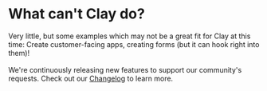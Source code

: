 # What can't Clay do?

Very little, but some examples which may not be a great fit for Clay at this time: Create customer-facing apps, creating forms (but it can hook right into them)!\
\
We're continuously releasing new features to support our community's requests. Check out our [Changelog](https://www.clay.com/library#clay.run/changelog) to learn more.
